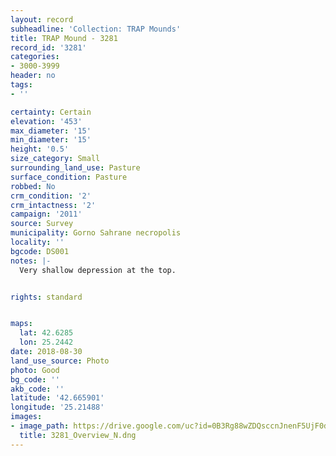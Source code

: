 ```yaml
---
layout: record
subheadline: 'Collection: TRAP Mounds'
title: TRAP Mound - 3281
record_id: '3281'
categories:
- 3000-3999
header: no
tags:
- ''

certainty: Certain
elevation: '453'
max_diameter: '15'
min_diameter: '15'
height: '0.5'
size_category: Small
surrounding_land_use: Pasture
surface_condition: Pasture
robbed: No
crm_condition: '2'
crm_intactness: '2'
campaign: '2011'
source: Survey
municipality: Gorno Sahrane necropolis
locality: ''
bgcode: DS001
notes: |-
  Very shallow depression at the top.


rights: standard


maps:
  lat: 42.6285
  lon: 25.2442
date: 2018-08-30
land_use_source: Photo
photo: Good
bg_code: ''
akb_code: ''
latitude: '42.665901'
longitude: '25.21488'
images:
- image_path: https://drive.google.com/uc?id=0B3Rg88wZDQsccnJnenF5UjF0dmM
  title: 3281_Overview_N.dng
---
```

